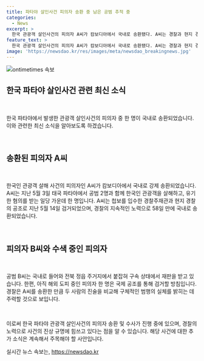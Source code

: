 ```yaml
---
title: 파타야 살인사건 피의자 송환 중 남은 공범 추적 중
categories:
  - News
excerpt: >
  한국 관광객 살인사건의 피의자 A씨가 캄보디아에서 국내로 송환됐다. A씨는 경찰과 현지 경찰의 공조로 지난 5월 14일 검거됐으며, 이로써 국내에는 공범 B씨와 함께 살인사건에 연루된 두 명의 피의자가 모두 송환됐다. 경찰은 두 사람의 진술을 비교하여 범행의 실체를 밝히고, 아직 도피 중인 한 명도 국제공조를 통해 검거할 계획이라고 밝혔다.
feature_text: >
  한국 관광객 살인사건의 피의자 A씨가 캄보디아에서 국내로 송환됐다. A씨는 경찰과 현지 경찰의 공조로 지난 5월 14일 검거됐으며, 이로써 국내에는 공범 B씨와 함께 살인사건에 연루된 두 명의 피의자가 모두 송환됐다. 경찰은 두 사람의 진술을 비교하여 범행의 실체를 밝히고, 아직 도피 중인 한 명도 국제공조를 통해 검거할 계획이라고 밝혔다.
image: 'https://newsdao.kr/res/images/meta/newsdao_breakingnews.jpg'
---
```


<p><img src="https://newsdao.kr/res/images/meta/newsdao_breakingnews.jpg" alt="ontimetimes 속보" /></p>

<h2 data-ke-size="size24">한국 파타야 살인사건 관련 최신 소식</h2>

<p data-ke-size="size16">&nbsp;</p>

<p>한국 파타야에서 발생한 관광객 살인사건의 피의자 중 한 명이 국내로 송환되었습니다. 이와 관련한 최신 소식을 알아보도록 하겠습니다.</p>

<p data-ke-size="size16">&nbsp;</p>

<h2 data-ke-size="size26">송환된 피의자 A씨</h2>

<p data-ke-size="size16">&nbsp;</p>

<p>한국인 관광객 살해 사건의 피의자인 A씨가 캄보디아에서 국내로 강제 송환되었습니다. A씨는 지난 5월 3일 태국 파타야에서 공범 2명과 함께 한국인 관광객을 살해하고, 유기한 혐의를 받는 일당 가운데 한 명입니다. A씨는 첩보를 입수한 경찰주재관과 현지 경찰의 공조로 지난 5월 14일 검거되었으며, 경찰의 지속적인 노력으로 58일 만에 국내로 송환되었습니다.</p>

<p data-ke-size="size16">&nbsp;</p>

<h2 data-ke-size="size26">피의자 B씨와 수색 중인 피의자</h2>

<p data-ke-size="size16">&nbsp;</p>

<p>공범 B씨는 국내로 들어와 전북 정읍 주거지에서 붙잡혀 구속 상태에서 재판을 받고 있습니다. 한편, 아직 해외 도피 중인 피의자 한 명은 국제 공조를 통해 검거할 방침입니다. 경찰은 A씨를 송환한 만큼 두 사람의 진술을 비교해 구체적인 범행의 실체를 밝히는 데 주력할 것으로 보입니다.</p>

<p data-ke-size="size16">&nbsp;</p>

<p>이로써 한국 파타야 관광객 살인사건의 피의자 송환 및 수사가 진행 중에 있으며, 경찰의 노력으로 사건의 진상 규명에 힘쓰고 있다는 점을 알 수 있습니다. 해당 사건에 대한 추가 소식은 계속해서 주목해야 할 사안입니다.</p>
실시간 뉴스 속보는, <a href="https://newsdao.kr" rel="dofollow">https://newsdao.kr</a>



